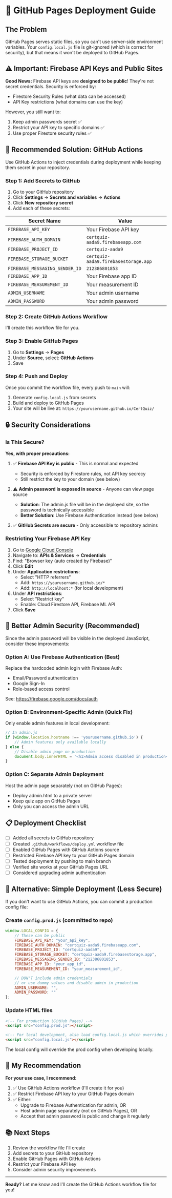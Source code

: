 # 🚀 GitHub Pages Deployment Guide

## The Problem

GitHub Pages serves static files, so you can't use server-side environment variables. Your `config.local.js` file is git-ignored (which is correct for security), but that means it won't be deployed to GitHub Pages.

## ⚠️ Important: Firebase API Keys and Public Sites

**Good News:** Firebase API keys are **designed to be public**! They're not secret credentials. Security is enforced by:
- Firestore Security Rules (what data can be accessed)
- API Key restrictions (what domains can use the key)

However, you still want to:
1. Keep admin passwords secret ✅
2. Restrict your API key to specific domains ✅
3. Use proper Firestore security rules ✅

## 🎯 Recommended Solution: GitHub Actions

Use GitHub Actions to inject credentials during deployment while keeping them secret in your repository.

### Step 1: Add Secrets to GitHub

1. Go to your GitHub repository
2. Click **Settings** → **Secrets and variables** → **Actions**
3. Click **New repository secret**
4. Add each of these secrets:

| Secret Name | Value |
|------------|-------|
| `FIREBASE_API_KEY` | Your Firebase API key |
| `FIREBASE_AUTH_DOMAIN` | `certquiz-aada9.firebaseapp.com` |
| `FIREBASE_PROJECT_ID` | `certquiz-aada9` |
| `FIREBASE_STORAGE_BUCKET` | `certquiz-aada9.firebasestorage.app` |
| `FIREBASE_MESSAGING_SENDER_ID` | `212386801853` |
| `FIREBASE_APP_ID` | Your Firebase app ID |
| `FIREBASE_MEASUREMENT_ID` | Your measurement ID |
| `ADMIN_USERNAME` | Your admin username |
| `ADMIN_PASSWORD` | Your admin password |

### Step 2: Create GitHub Actions Workflow

I'll create this workflow file for you.

### Step 3: Enable GitHub Pages

1. Go to **Settings** → **Pages**
2. Under **Source**, select: **GitHub Actions**
3. Save

### Step 4: Push and Deploy

Once you commit the workflow file, every push to `main` will:
1. Generate `config.local.js` from secrets
2. Build and deploy to GitHub Pages
3. Your site will be live at: `https://yourusername.github.io/CertQuiz/`

## 🔒 Security Considerations

### Is This Secure?

**Yes, with proper precautions:**

1. ✅ **Firebase API Key is public** - This is normal and expected
   - Security is enforced by Firestore rules, not API key secrecy
   - Still restrict the key to your domain (see below)

2. ⚠️ **Admin password is exposed in source** - Anyone can view page source
   - **Solution**: The admin.js file will be in the deployed site, so the password is technically accessible
   - **Better Solution**: Use Firebase Authentication instead (see below)

3. ✅ **GitHub Secrets are secure** - Only accessible to repository admins

### Restricting Your Firebase API Key

1. Go to [Google Cloud Console](https://console.cloud.google.com/)
2. Navigate to: **APIs & Services** → **Credentials**
3. Find: "Browser key (auto created by Firebase)"
4. Click **Edit**
5. Under **Application restrictions**:
   - Select "HTTP referrers"
   - Add: `https://yourusername.github.io/*`
   - Add: `http://localhost:*` (for local development)
6. Under **API restrictions**:
   - Select "Restrict key"
   - Enable: Cloud Firestore API, Firebase ML API
7. Click **Save**

## 🔐 Better Admin Security (Recommended)

Since the admin password will be visible in the deployed JavaScript, consider these improvements:

### Option A: Use Firebase Authentication (Best)

Replace the hardcoded admin login with Firebase Auth:
- Email/Password authentication
- Google Sign-In
- Role-based access control

See: https://firebase.google.com/docs/auth

### Option B: Environment-Specific Admin (Quick Fix)

Only enable admin features in local development:
```javascript
// In admin.js
if (window.location.hostname !== 'yourusername.github.io') {
    // Admin features only available locally
} else {
    // Disable admin page on production
    document.body.innerHTML = '<h1>Admin access disabled in production</h1>';
}
```

### Option C: Separate Admin Deployment

Host the admin page separately (not on GitHub Pages):
- Deploy admin.html to a private server
- Keep quiz app on GitHub Pages
- Only you can access the admin URL

## 📋 Deployment Checklist

- [ ] Added all secrets to GitHub repository
- [ ] Created `.github/workflows/deploy.yml` workflow file
- [ ] Enabled GitHub Pages with GitHub Actions source
- [ ] Restricted Firebase API key to your GitHub Pages domain
- [ ] Tested deployment by pushing to main branch
- [ ] Verified site works at your GitHub Pages URL
- [ ] Considered upgrading admin authentication

## 🔄 Alternative: Simple Deployment (Less Secure)

If you don't want to use GitHub Actions, you can commit a production config file:

### Create `config.prod.js` (committed to repo)

```javascript
window.LOCAL_CONFIG = {
    // These can be public
    FIREBASE_API_KEY: "your_api_key",
    FIREBASE_AUTH_DOMAIN: "certquiz-aada9.firebaseapp.com",
    FIREBASE_PROJECT_ID: "certquiz-aada9",
    FIREBASE_STORAGE_BUCKET: "certquiz-aada9.firebasestorage.app",
    FIREBASE_MESSAGING_SENDER_ID: "212386801853",
    FIREBASE_APP_ID: "your_app_id",
    FIREBASE_MEASUREMENT_ID: "your_measurement_id",

    // DON'T include admin credentials
    // or use dummy values and disable admin in production
    ADMIN_USERNAME: "",
    ADMIN_PASSWORD: ""
};
```

### Update HTML files

```html
<!-- For production (GitHub Pages) -->
<script src="config.prod.js"></script>

<!-- For local development, also load config.local.js which overrides prod -->
<script src="config.local.js"></script>
```

The local config will override the prod config when developing locally.

## 🎯 My Recommendation

**For your use case, I recommend:**

1. ✅ Use GitHub Actions workflow (I'll create it for you)
2. ✅ Restrict Firebase API key to your GitHub Pages domain
3. ✅ Either:
   - Upgrade to Firebase Authentication for admin, OR
   - Host admin page separately (not on GitHub Pages), OR
   - Accept that admin password is public and change it regularly

## 📚 Next Steps

1. Review the workflow file I'll create
2. Add secrets to your GitHub repository
3. Enable GitHub Pages with GitHub Actions
4. Restrict your Firebase API key
5. Consider admin security improvements

---

**Ready?** Let me know and I'll create the GitHub Actions workflow file for you!
